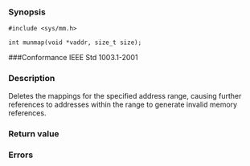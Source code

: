 ### Synopsis

`#include <sys/mm.h>`

`int munmap(void *vaddr, size_t size);`

###Conformance
IEEE Std 1003.1-2001

### Description
Deletes the mappings for the specified address range, causing further references to addresses within the range to generate invalid memory references.

### Return value

### Errors